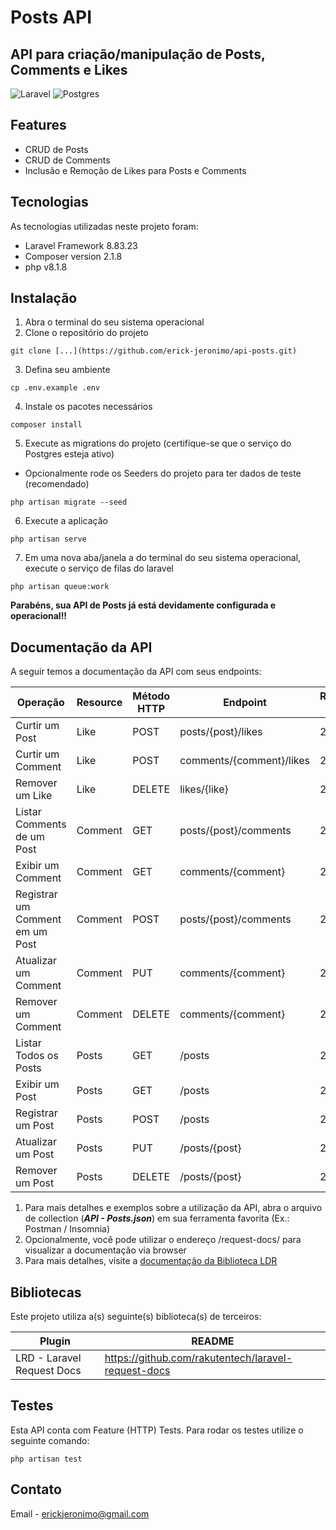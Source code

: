 # Posts API

## API para criação/manipulação de Posts, Comments e Likes

![Laravel](https://img.shields.io/badge/laravel-%23FF2D20.svg?style=for-the-badge&logo=laravel&logoColor=white) ![Postgres](https://img.shields.io/badge/postgres-%23316192.svg?style=for-the-badge&logo=postgresql&logoColor=white)

## Features

- CRUD de Posts
- CRUD de Comments
- Inclusão e Remoção de Likes para Posts e Comments

## Tecnologias

As tecnologias utilizadas neste projeto foram:

- Laravel Framework 8.83.23
- Composer version 2.1.8
- php v8.1.8

## Instalação

1. Abra o terminal do seu sistema operacional
2. Clone o repositório do projeto

```
git clone [...](https://github.com/erick-jeronimo/api-posts.git)
```

3. Defina seu ambiente

```
cp .env.example .env
```

4. Instale os pacotes necessários

```
composer install
```

5. Execute as migrations do projeto (certifique-se que o serviço do Postgres esteja ativo)

- Opcionalmente rode os Seeders do projeto para ter dados de teste (recomendado)

```
php artisan migrate --seed
```

6. Execute a aplicação

```
php artisan serve
```

7. Em uma nova aba/janela a do terminal do seu sistema operacional, execute o serviço de filas do laravel

```
php artisan queue:work
```

**Parabéns, sua API de Posts já está devidamente configurada e operacional!!**

## Documentação da API

A seguir temos a documentação da API com seus endpoints:

| Operação                        | Resource | Método HTTP | Endpoint                 | Respostas HTTP |
| ------------------------------- | -------- | ----------- | ------------------------ | -------------- |
| Curtir um Post                  | Like     | POST        | posts/{post}/likes       | 201, 404       |
| Curtir um Comment               | Like     | POST        | comments/{comment}/likes | 201, 404       |
| Remover um Like                 | Like     | DELETE      | likes/{like}             | 204, 404       |
| Listar Comments de um Post      | Comment  | GET         | posts/{post}/comments    | 200, 404       |
| Exibir um Comment               | Comment  | GET         | comments/{comment}       | 200, 404       |
| Registrar um Comment em um Post | Comment  | POST        | posts/{post}/comments    | 201, 404       |
| Atualizar um Comment            | Comment  | PUT         | comments/{comment}       | 200, 404       |
| Remover um Comment              | Comment  | DELETE      | comments/{comment}       | 204, 404       |
| Listar Todos os Posts           | Posts    | GET         | /posts                   | 200,           |
| Exibir um Post                  | Posts    | GET         | /posts                   | 200, 404       |
| Registrar um Post               | Posts    | POST        | /posts                   | 201            |
| Atualizar um Post               | Posts    | PUT         | /posts/{post}            | 200, 404       |
| Remover um Post                 | Posts    | DELETE      | /posts/{post}            | 204, 404       |

1. Para mais detalhes e exemplos sobre a utilização da API, abra o arquivo de collection (***API - Posts.json***) em sua ferramenta favorita (Ex.: Postman / Insomnia)
2. Opcionalmente, você pode utilizar o endereço /request-docs/ para visualizar a documentação via browser
3. Para mais detalhes, visite a [documentação da Biblioteca LDR](https://github.com/rakutentech/laravel-request-docs)

## Bibliotecas

Este projeto utiliza a(s) seguinte(s) biblioteca(s) de terceiros:

| Plugin | README |
| ------ | ------ |
| LRD - Laravel Request Docs | <https://github.com/rakutentech/laravel-request-docs> |

## Testes

Esta API conta com Feature (HTTP) Tests. Para rodar os testes utilize o seguinte comando:

```
php artisan test
```

## Contato

Email - erickjeronimo@gmail.com
